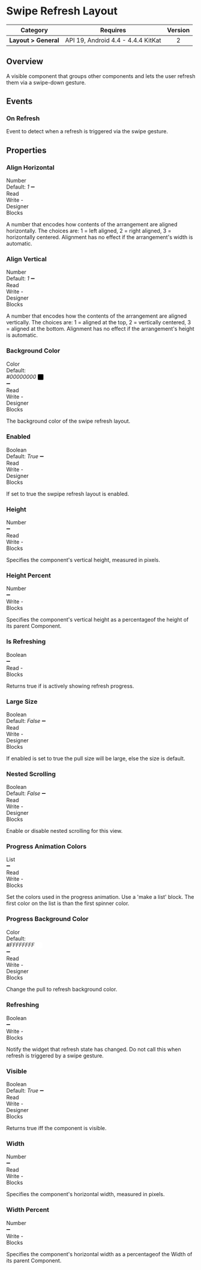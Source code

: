 # Swipe Refresh Layout

| Category | Requires | Version |
|:--------:|:-------:|:--------:|
|**Layout > General**|<span class="chip chip-any">API 19, Android 4.4 - 4.4.4 KitKat</span>|<span class="chip chip-number">2</span>|

## Overview

A visible component that groups other components and lets the user refresh them via a swipe-down gesture.

## Events

### On Refresh

Event to detect when a refresh is triggered via the swipe gesture.

<div class="block" ai2-block="event" not-rendered="true" value="%7B%22componentName%22:%20%22Swipe%20Refresh%20Layout%22,%20%22name%22:%20%22On%20Refresh%22,%20%22param%22:%20%5B%5D%7D"></div>

## Properties

### Align Horizontal

<span style="user-select: none; white-space:pre-wrap;"><span class="chip chip-number">Number</span> <span class="chip chip-number">Default: <i>1</i></span> :heavy_minus_sign: <span class="chip chip-rw">Read</span> <span class="chip chip-rw">Write</span>  - <span class="chip chip-bd">Designer</span> <span class="chip chip-bd">Blocks</span></span>

A number that encodes how contents of the arrangement are aligned horizontally. The choices are: 1 = left aligned, 2 = right aligned, 3 = horizontally centered. Alignment has no effect if the arrangement's width is automatic.

<div class="block" ai2-block="property" not-rendered="true" value="%7B%22componentName%22:%20%22Swipe%20Refresh%20Layout%22,%20%22name%22:%20%22Align%20Horizontal%22,%20%22getter%22:%20true%7D"></div>
<div class="block" ai2-block="property" not-rendered="true" value="%7B%22componentName%22:%20%22Swipe%20Refresh%20Layout%22,%20%22name%22:%20%22Align%20Horizontal%22,%20%22getter%22:%20false%7D"></div>

### Align Vertical

<span style="user-select: none; white-space:pre-wrap;"><span class="chip chip-number">Number</span> <span class="chip chip-number">Default: <i>1</i></span> :heavy_minus_sign: <span class="chip chip-rw">Read</span> <span class="chip chip-rw">Write</span>  - <span class="chip chip-bd">Designer</span> <span class="chip chip-bd">Blocks</span></span>

A number that encodes how the contents of the arrangement are aligned vertically. The choices are: 1 = aligned at the top, 2 = vertically centered, 3 = aligned at the bottom. Alignment has no effect if the arrangement's height is automatic.

<div class="block" ai2-block="property" not-rendered="true" value="%7B%22componentName%22:%20%22Swipe%20Refresh%20Layout%22,%20%22name%22:%20%22Align%20Vertical%22,%20%22getter%22:%20true%7D"></div>
<div class="block" ai2-block="property" not-rendered="true" value="%7B%22componentName%22:%20%22Swipe%20Refresh%20Layout%22,%20%22name%22:%20%22Align%20Vertical%22,%20%22getter%22:%20false%7D"></div>

### Background Color

<span style="user-select: none; white-space:pre-wrap;"><span class="chip chip-color">Color</span> <span class="chip chip-color">Default: <i>#00000000</i>&nbsp;<span style="width: 15px; height: 15px; margin: auto; display: inline-block; border: 1px solid white; vertical-align: middle; border-radius: 3px; background-color: #000000;"></span></span> :heavy_minus_sign: <span class="chip chip-rw">Read</span> <span class="chip chip-rw">Write</span>  - <span class="chip chip-bd">Designer</span> <span class="chip chip-bd">Blocks</span></span>

The background color of the swipe refresh layout.

<div class="block" ai2-block="property" not-rendered="true" value="%7B%22componentName%22:%20%22Swipe%20Refresh%20Layout%22,%20%22name%22:%20%22Background%20Color%22,%20%22getter%22:%20true%7D"></div>
<div class="block" ai2-block="property" not-rendered="true" value="%7B%22componentName%22:%20%22Swipe%20Refresh%20Layout%22,%20%22name%22:%20%22Background%20Color%22,%20%22getter%22:%20false%7D"></div>

### Enabled

<span style="user-select: none; white-space:pre-wrap;"><span class="chip chip-boolean">Boolean</span> <span class="chip chip-boolean">Default: <i>True</i></span> :heavy_minus_sign: <span class="chip chip-rw">Read</span> <span class="chip chip-rw">Write</span>  - <span class="chip chip-bd">Designer</span> <span class="chip chip-bd">Blocks</span></span>

If set to true the swpipe refresh layout is enabled.

<div class="block" ai2-block="property" not-rendered="true" value="%7B%22componentName%22:%20%22Swipe%20Refresh%20Layout%22,%20%22name%22:%20%22Enabled%22,%20%22getter%22:%20true%7D"></div>
<div class="block" ai2-block="property" not-rendered="true" value="%7B%22componentName%22:%20%22Swipe%20Refresh%20Layout%22,%20%22name%22:%20%22Enabled%22,%20%22getter%22:%20false%7D"></div>

### Height

<span style="user-select: none; white-space:pre-wrap;"><span class="chip chip-number">Number</span> :heavy_minus_sign: <span class="chip chip-rw">Read</span> <span class="chip chip-rw">Write</span>  - <span class="chip chip-bd">Blocks</span></span>

Specifies the component's vertical height, measured in pixels.

<div class="block" ai2-block="property" not-rendered="true" value="%7B%22componentName%22:%20%22Swipe%20Refresh%20Layout%22,%20%22name%22:%20%22Height%22,%20%22getter%22:%20true%7D"></div>
<div class="block" ai2-block="property" not-rendered="true" value="%7B%22componentName%22:%20%22Swipe%20Refresh%20Layout%22,%20%22name%22:%20%22Height%22,%20%22getter%22:%20false%7D"></div>

### Height Percent

<span style="user-select: none; white-space:pre-wrap;"><span class="chip chip-number">Number</span> :heavy_minus_sign: <span class="chip chip-rw">Write</span>  - <span class="chip chip-bd">Blocks</span></span>

Specifies the component's vertical height as a percentageof the height of its parent Component.

<div class="block" ai2-block="property" not-rendered="true" value="%7B%22componentName%22:%20%22Swipe%20Refresh%20Layout%22,%20%22name%22:%20%22Height%20Percent%22,%20%22getter%22:%20false%7D"></div>

### Is Refreshing

<span style="user-select: none; white-space:pre-wrap;"><span class="chip chip-boolean">Boolean</span> :heavy_minus_sign: <span class="chip chip-rw">Read</span>  - <span class="chip chip-bd">Blocks</span></span>

Returns true if is actively showing refresh progress.

<div class="block" ai2-block="property" not-rendered="true" value="%7B%22componentName%22:%20%22Swipe%20Refresh%20Layout%22,%20%22name%22:%20%22Is%20Refreshing%22,%20%22getter%22:%20true%7D"></div>

### Large Size

<span style="user-select: none; white-space:pre-wrap;"><span class="chip chip-boolean">Boolean</span> <span class="chip chip-boolean">Default: <i>False</i></span> :heavy_minus_sign: <span class="chip chip-rw">Read</span> <span class="chip chip-rw">Write</span>  - <span class="chip chip-bd">Designer</span> <span class="chip chip-bd">Blocks</span></span>

If enabled is set to true the pull size will be large, else the size is default.

<div class="block" ai2-block="property" not-rendered="true" value="%7B%22componentName%22:%20%22Swipe%20Refresh%20Layout%22,%20%22name%22:%20%22Large%20Size%22,%20%22getter%22:%20true%7D"></div>
<div class="block" ai2-block="property" not-rendered="true" value="%7B%22componentName%22:%20%22Swipe%20Refresh%20Layout%22,%20%22name%22:%20%22Large%20Size%22,%20%22getter%22:%20false%7D"></div>

### Nested Scrolling

<span style="user-select: none; white-space:pre-wrap;"><span class="chip chip-boolean">Boolean</span> <span class="chip chip-boolean">Default: <i>False</i></span> :heavy_minus_sign: <span class="chip chip-rw">Read</span> <span class="chip chip-rw">Write</span>  - <span class="chip chip-bd">Designer</span> <span class="chip chip-bd">Blocks</span></span>

Enable or disable nested scrolling for this view.

<div class="block" ai2-block="property" not-rendered="true" value="%7B%22componentName%22:%20%22Swipe%20Refresh%20Layout%22,%20%22name%22:%20%22Nested%20Scrolling%22,%20%22getter%22:%20true%7D"></div>
<div class="block" ai2-block="property" not-rendered="true" value="%7B%22componentName%22:%20%22Swipe%20Refresh%20Layout%22,%20%22name%22:%20%22Nested%20Scrolling%22,%20%22getter%22:%20false%7D"></div>

### Progress Animation Colors

<span style="user-select: none; white-space:pre-wrap;"><span class="chip chip-list">List</span> :heavy_minus_sign: <span class="chip chip-rw">Read</span> <span class="chip chip-rw">Write</span>  - <span class="chip chip-bd">Blocks</span></span>

Set the colors used in the progress animation. Use a 'make a list' block. The first color on the list is than the first spinner color.

<div class="block" ai2-block="property" not-rendered="true" value="%7B%22componentName%22:%20%22Swipe%20Refresh%20Layout%22,%20%22name%22:%20%22Progress%20Animation%20Colors%22,%20%22getter%22:%20true%7D"></div>
<div class="block" ai2-block="property" not-rendered="true" value="%7B%22componentName%22:%20%22Swipe%20Refresh%20Layout%22,%20%22name%22:%20%22Progress%20Animation%20Colors%22,%20%22getter%22:%20false%7D"></div>

### Progress Background Color

<span style="user-select: none; white-space:pre-wrap;"><span class="chip chip-color">Color</span> <span class="chip chip-color">Default: <i>#FFFFFFFF</i>&nbsp;<span style="width: 15px; height: 15px; margin: auto; display: inline-block; border: 1px solid white; vertical-align: middle; border-radius: 3px; background-color: #FFFFFF;"></span></span> :heavy_minus_sign: <span class="chip chip-rw">Read</span> <span class="chip chip-rw">Write</span>  - <span class="chip chip-bd">Designer</span> <span class="chip chip-bd">Blocks</span></span>

Change the pull to refresh background color.

<div class="block" ai2-block="property" not-rendered="true" value="%7B%22componentName%22:%20%22Swipe%20Refresh%20Layout%22,%20%22name%22:%20%22Progress%20Background%20Color%22,%20%22getter%22:%20true%7D"></div>
<div class="block" ai2-block="property" not-rendered="true" value="%7B%22componentName%22:%20%22Swipe%20Refresh%20Layout%22,%20%22name%22:%20%22Progress%20Background%20Color%22,%20%22getter%22:%20false%7D"></div>

### Refreshing

<span style="user-select: none; white-space:pre-wrap;"><span class="chip chip-boolean">Boolean</span> :heavy_minus_sign: <span class="chip chip-rw">Write</span>  - <span class="chip chip-bd">Blocks</span></span>

Notify the widget that refresh state has changed. Do not call this when refresh is triggered by a swipe gesture.

<div class="block" ai2-block="property" not-rendered="true" value="%7B%22componentName%22:%20%22Swipe%20Refresh%20Layout%22,%20%22name%22:%20%22Refreshing%22,%20%22getter%22:%20false%7D"></div>

### Visible

<span style="user-select: none; white-space:pre-wrap;"><span class="chip chip-boolean">Boolean</span> <span class="chip chip-boolean">Default: <i>True</i></span> :heavy_minus_sign: <span class="chip chip-rw">Read</span> <span class="chip chip-rw">Write</span>  - <span class="chip chip-bd">Designer</span> <span class="chip chip-bd">Blocks</span></span>

Returns true iff the component is visible.

<div class="block" ai2-block="property" not-rendered="true" value="%7B%22componentName%22:%20%22Swipe%20Refresh%20Layout%22,%20%22name%22:%20%22Visible%22,%20%22getter%22:%20true%7D"></div>
<div class="block" ai2-block="property" not-rendered="true" value="%7B%22componentName%22:%20%22Swipe%20Refresh%20Layout%22,%20%22name%22:%20%22Visible%22,%20%22getter%22:%20false%7D"></div>

### Width

<span style="user-select: none; white-space:pre-wrap;"><span class="chip chip-number">Number</span> :heavy_minus_sign: <span class="chip chip-rw">Read</span> <span class="chip chip-rw">Write</span>  - <span class="chip chip-bd">Blocks</span></span>

Specifies the component's horizontal width, measured in pixels.

<div class="block" ai2-block="property" not-rendered="true" value="%7B%22componentName%22:%20%22Swipe%20Refresh%20Layout%22,%20%22name%22:%20%22Width%22,%20%22getter%22:%20true%7D"></div>
<div class="block" ai2-block="property" not-rendered="true" value="%7B%22componentName%22:%20%22Swipe%20Refresh%20Layout%22,%20%22name%22:%20%22Width%22,%20%22getter%22:%20false%7D"></div>

### Width Percent

<span style="user-select: none; white-space:pre-wrap;"><span class="chip chip-number">Number</span> :heavy_minus_sign: <span class="chip chip-rw">Write</span>  - <span class="chip chip-bd">Blocks</span></span>

Specifies the component's horizontal width as a percentageof the Width of its parent Component.

<div class="block" ai2-block="property" not-rendered="true" value="%7B%22componentName%22:%20%22Swipe%20Refresh%20Layout%22,%20%22name%22:%20%22Width%20Percent%22,%20%22getter%22:%20false%7D"></div>
